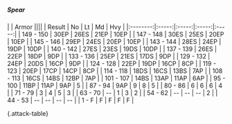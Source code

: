 ##### Spear

|      |   Armor   ||||
|   Result   |   No   |   Lt   |   Md   |   Hvy   |
|:--------:|:-----:|:-----:|:-----:|:-----:|
| 149 - 150 | 30EP | 26ES | 21EP | 10EP |
| 147 - 148 | 30ES | 25ES | 20EP | 10EP |
| 145 - 146 | 29EP | 24ES | 20EP | 10EP |
| 143 - 144 | 28ES | 24EP | 19DP | 10DP |
| 140 - 142 | 27ES | 23ES | 19DS | 10DP |
| 137 - 139 | 26ES | 22EP | 18DP | 9DP |
| 133 - 136 | 25EP | 21ES | 17DS | 9DP |
| 129 - 132 | 24EP | 20DS | 16CP | 9DP |
| 124 - 128 | 22EP | 19DP | 16CP | 8CP |
| 119 - 123 | 20EP | 17CP | 14CP | 8CP |
| 114 - 118 | 18DS | 16CS | 13BS | 7AP |
| 108 - 113 | 16CS | 14BS | 12BP | 7AP |
| 101 - 107 | 14BS | 13AP | 11AP | 6AP |
| 95 - 100 | 11BP | 11AP | 9AP | 5 |
| 87 - 94 | 9AP | 9 | 8 | 5 |
| 80 - 86 | 6 | 6 | 6 | 4 |
| 71 - 79 | 3 | 4 | 5 | 3 |
| 63 - 70 | --  | 1 | 3 | 2 |
| 54 - 62 | --  | --  | --  | 2 |
| 44 - 53 | --  | --  | --  | --  |
| 1 - F | F | F | F | F |

{.attack-table}

